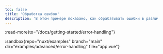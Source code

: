 ```yaml
---
toc: false
title: 'Обработка ошибок'
description: 'В этом примере показано, как обрабатывать ошибки в различных контекстах: страниц, плагинов, компонентов и middleware.'
---
```


:read-more{to="/docs/getting-started/error-handling"}

:sandbox{repo="nuxt/examples" branch="main" dir="examples/advanced/error-handling" file="app.vue"}
